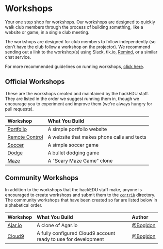 # Workshops

Your one stop shop for workshops. Our workshops are designed to quickly walk
club members through the process of building something, like a website or game,
in a single club meeting.

The workshops are designed for club members to follow independently (so don't
have the club follow a workshop on the projector). We recommend sending out a
link to the workshop(s) using Slack, tlk.io, [Remind](https://www.remind.com/),
or a similar chat service.

For more recommended guidelines on running workshops,
[click here](workshop_details.md#general-workshop-facilitation-guidelines).

## Official Workshops

These are the workshops created and maintained by the hackEDU staff. They are
listed in the order we suggest running them in, though we encourage you to
experiment and improve them (we're always hungry for pull requests).

| Workshop                                   | What You Build                             |
|:-------------------------------------------|:-------------------------------------------|
| [Portfolio](portfolio/README.md)           | A simple portfolio website                 |
| [Remote Control](remote_control/README.md) | A website that makes phone calls and texts |
| [Soccer](soccer/README.md)                 | A simple soccer game                       |
| [Dodge](dodge/README.md)                   | A bullet dodging game                      |
| [Maze](maze/README.md)                     | A "Scary Maze Game" clone                  |

## Community Workshops

In addition to the workshops that the hackEDU staff make, anyone is encouraged
to create workshops and submit them to the [`contrib`](contrib/) directory. The
community workshops that have been created so far are listed below in
alphabetical order.

| Workshop                           | What You Build                                                 | Author                                 |
|:-----------------------------------|:---------------------------------------------------------------|:---------------------------------------|
| [Ajar.io](contrib/ajar/README.md)  | A clone of Agar.io                                             | [@Bogidon](https://github.com/Bogidon) |
| [Cloud9](contrib/cloud9/README.md) | A fully configured Cloud9 account ready to use for development | [@Bogidon](https://github.com/Bogidon) |
